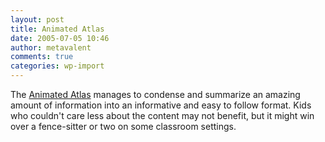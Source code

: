 ```yaml
---
layout: post
title: Animated Atlas
date: 2005-07-05 10:46
author: metavalent
comments: true
categories: wp-import
---
```

The <a href="https://www.animatedatlas.com/movie2.html">Animated Atlas</a> manages to condense and summarize an amazing amount of information into an informative and easy to follow format.  Kids who couldn't care less about the content may not benefit, but it might win over a fence-sitter or two on some classroom settings.
